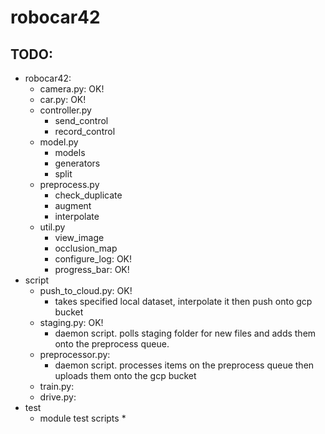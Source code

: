 # robocar42

## TODO:
- robocar42:
  * camera.py: OK!
  * car.py: OK!
  * controller.py
    - send_control
    - record_control
  * model.py
    - models
    - generators
    - split
  * preprocess.py
    - check_duplicate
    - augment
    - interpolate
  * util.py
    - view_image
    - occlusion_map
    - configure_log: OK!
    - progress_bar: OK!
- script
  * push_to_cloud.py: OK!
    - takes specified local dataset, interpolate it then push onto gcp bucket
  * staging.py: OK!
    - daemon script. polls staging folder for new files and adds them onto the preprocess queue.
  * preprocessor.py:
    - daemon script. processes items on the preprocess queue then uploads them onto the gcp bucket
  * train.py:
  * drive.py:
- test
  * module test scripts *
